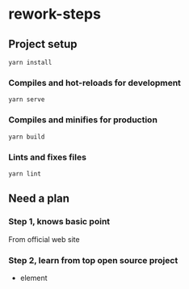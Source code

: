 # rework-steps

## Project setup
```
yarn install
```

### Compiles and hot-reloads for development
```
yarn serve
```

### Compiles and minifies for production
```
yarn build
```

### Lints and fixes files
```
yarn lint
```

## Need a plan

### Step 1, knows basic point
From official web site

### Step 2, learn from top open source project
- element
